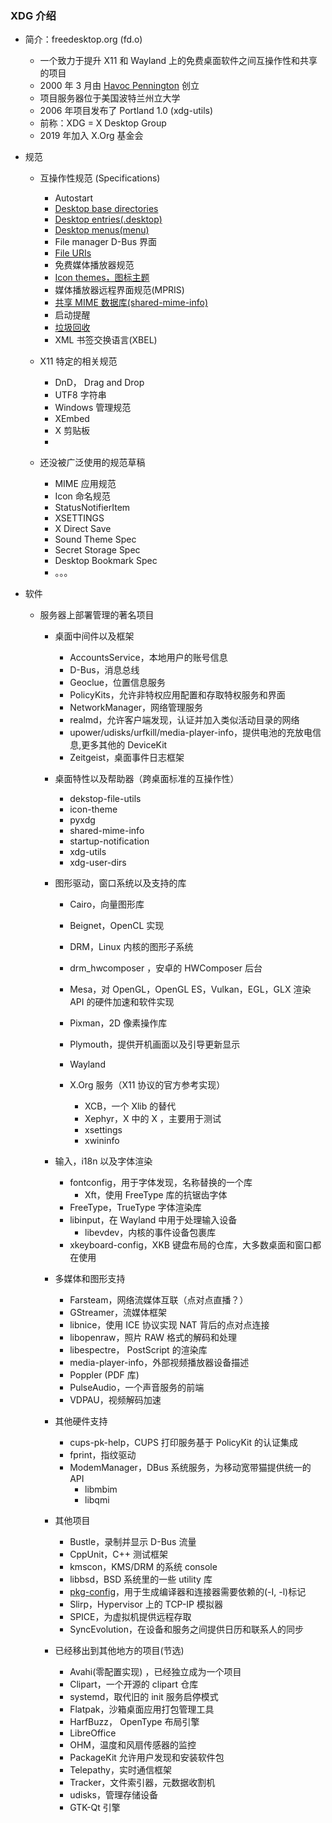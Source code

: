 ### XDG 介绍

- 简介：freedesktop.org (fd.o)

  - 一个致力于提升 X11 和 Wayland 上的免费桌面软件之间互操作性和共享的项目
  - 2000 年 3 月由 [Havoc Pennington](https://lwn.net/2000/0427/a/freedesktop.html) 创立
  - 项目服务器位于美国波特兰州立大学
  - 2006 年项目发布了 Portland 1.0 (xdg-utils)
  - 前称：XDG = X Desktop Group
  - 2019 年加入 X.Org 基金会

- 规范

  - 互操作性规范 (Specifications)

    - Autostart
    - [Desktop base directories](https://www.freedesktop.org/wiki/Specifications/basedir-spec/)
    - [Desktop entries(.desktop)](https://www.freedesktop.org/wiki/Specifications/desktop-entry-spec/)
    - [Desktop menus(menu)](https://www.freedesktop.org/wiki/Specifications/menu-spec/)
    - File manager D-Bus 界面
    - [File URIs](https://www.freedesktop.org/wiki/Specifications/file-uri-spec/)
    - 免费媒体播放器规范
    - [Icon themes，图标主题](https://www.freedesktop.org/wiki/Specifications/icon-theme-spec/)
    - 媒体播放器远程界面规范(MPRIS)
    - [共享 MIME 数据库(shared-mime-info)](https://www.freedesktop.org/wiki/Specifications/shared-mime-info-spec/)
    - 启动提醒
    - [垃圾回收](https://www.freedesktop.org/wiki/Specifications/trash-spec/)
    - XML 书签交换语言(XBEL)

  - X11 特定的相关规范
    - DnD， Drag and Drop
    - UTF8 字符串
    - Windows 管理规范
    - XEmbed
    - X 剪贴板
    -
  - 还没被广泛使用的规范草稿
    - MIME 应用规范
    - Icon 命名规范
    - StatusNotifierItem
    - XSETTINGS
    - X Direct Save
    - Sound Theme Spec
    - Secret Storage Spec
    - Desktop Bookmark Spec
    - 。。。

- 软件

  - 服务器上部署管理的著名项目

    - 桌面中间件以及框架
      - AccountsService，本地用户的账号信息
      - D-Bus，消息总线
      - Geoclue，位置信息服务
      - PolicyKits，允许非特权应用配置和存取特权服务和界面
      - NetworkManager，网络管理服务
      - realmd，允许客户端发现，认证并加入类似活动目录的网络
      - upower/udisks/urfkill/media-player-info，提供电池的充放电信息,更多其他的 DeviceKit
      - Zeitgeist，桌面事件日志框架
    - 桌面特性以及帮助器（跨桌面标准的互操作性）
      - dekstop-file-utils
      - icon-theme
      - pyxdg
      - shared-mime-info
      - startup-notification
      - xdg-utils
      - xdg-user-dirs
    - 图形驱动，窗口系统以及支持的库

      - Cairo，向量图形库
      - Beignet，OpenCL 实现
      - DRM，Linux 内核的图形子系统
      - drm_hwcomposer ，安卓的 HWComposer 后台
      - Mesa，对 OpenGL，OpenGL ES，Vulkan，EGL，GLX 渲染 API 的硬件加速和软件实现
      - Pixman，2D 像素操作库
      - Plymouth，提供开机画面以及引导更新显示
      - Wayland
      - X.Org 服务（X11 协议的官方参考实现）

        - XCB，一个 Xlib 的替代
        - Xephyr，X 中的 X ，主要用于测试
        - xsettings
        - xwininfo

    - 输入，i18n 以及字体渲染

      - fontconfig，用于字体发现，名称替换的一个库
        - Xft，使用 FreeType 库的抗锯齿字体
      - FreeType，TrueType 字体渲染库
      - libinput，在 Wayland 中用于处理输入设备
        - libevdev，内核的事件设备包裹库
      - xkeyboard-config，XKB 键盘布局的仓库，大多数桌面和窗口都在使用

    - 多媒体和图形支持

      - Farsteam，网络流媒体互联（点对点直播？）
      - GStreamer，流媒体框架
      - libnice，使用 ICE 协议实现 NAT 背后的点对点连接
      - libopenraw，照片 RAW 格式的解码和处理
      - libespectre， PostScript 的渲染库
      - media-player-info，外部视频播放器设备描述
      - Poppler (PDF 库)
      - PulseAudio，一个声音服务的前端
      - VDPAU，视频解码加速

    - 其他硬件支持
      - cups-pk-help，CUPS 打印服务基于 PolicyKit 的认证集成
      - fprint，指纹驱动
      - ModemManager，DBus 系统服务，为移动宽带猫提供统一的 API
        - libmbim
        - libqmi
    - 其他项目

      - Bustle，录制并显示 D-Bus 流量
      - CppUnit，C++ 测试框架
      - kmscon，KMS/DRM 的系统 console
      - libbsd，BSD 系统里的一些 utility 库
      - [pkg-config](https://www.bilibili.com/video/BV1kM4y1A7Re/)，用于生成编译器和连接器需要依赖的(-I, -l)标记
      - Slirp，Hypervisor 上的 TCP-IP 模拟器
      - SPICE，为虚拟机提供远程存取
      - SyncEvolution，在设备和服务之间提供日历和联系人的同步

    - 已经移出到其他地方的项目(节选)
      - Avahi(零配置实现) ，已经独立成为一个项目
      - Clipart，一个开源的 clipart 仓库
      - systemd，取代旧的 init 服务启停模式
      - Flatpak，沙箱桌面应用打包管理工具
      - HarfBuzz， OpenType 布局引擎
      - LibreOffice
      - OHM，温度和风扇传感器的监控
      - PackageKit 允许用户发现和安装软件包
      - Telepathy，实时通信框架
      - Tracker，文件索引器，元数据收割机
      - udisks，管理存储设备
      - GTK-Qt 引擎
